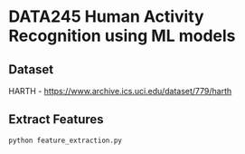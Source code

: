 # DATA245 Human Activity Recognition using ML models

## Dataset 
HARTH - https://www.archive.ics.uci.edu/dataset/779/harth

## Extract Features
```
python feature_extraction.py
```
